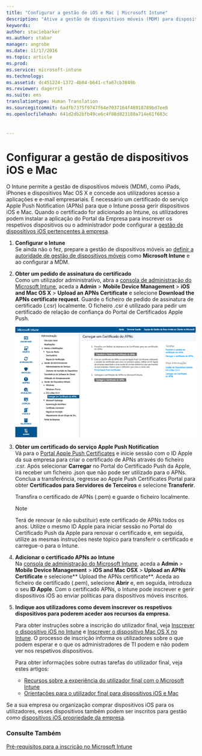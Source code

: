 ```yaml
---
title: "Configurar a gestão de iOS e Mac | Microsoft Intune"
description: "Ative a gestão de dispositivos móveis (MDM) para dispositivos iOS, incluindo iPads e iPhones, bem como dispositivos Mac OS X com o Microsoft Intune."
keywords: 
author: staciebarker
ms.author: stabar
manager: angrobe
ms.date: 11/17/2016
ms.topic: article
ms.prod: 
ms.service: microsoft-intune
ms.technology: 
ms.assetid: dc451224-1372-4b84-b641-cfa67cb3849b
ms.reviewer: dagerrit
ms.suite: ems
translationtype: Human Translation
ms.sourcegitcommit: 6adfb7375f9747f64e7037164f48918789bd7ee0
ms.openlocfilehash: 641d2db2bfb49ce6c4f88d823188a714e61f683c


---
```


# <a name="set-up-ios-and-mac-device-management"></a>Configurar a gestão de dispositivos iOS e Mac
O Intune permite a gestão de dispositivos móveis (MDM), como iPads, iPhones e dispositivos Mac OS X e concede aos utilizadores acesso a aplicações e e-mail empresariais. É necessário um certificado do serviço Apple Push Notification (APNs) para que o Intune possa gerir dispositivos iOS e Mac. Quando o certificado for adicionado ao Intune, os utilizadores podem instalar a aplicação do Portal da Empresa para inscrever os respetivos dispositivos ou o administrador pode configurar a [gestão de dispositivos iOS pertencentes à empresa](enroll-corporate-owned-ios-devices-in-microsoft-intune.md).

1.  **Configurar o Intune**<br>
    Se ainda não o fez, prepare a gestão de dispositivos móveis ao [definir a autoridade de gestão de dispositivos móveis](prerequisites-for-enrollment.md#step-2-set-mdm-authority) como **Microsoft Intune** e ao configurar a MDM.

2.  **Obter um pedido de assinatura do certificado**<br>
    Como um utilizador administrativo, abra a [consola de administração do Microsoft Intune](http://manage.microsoft.com), aceda a **Admin** &gt; **Mobile Device Management** &gt; **iOS and Mac OS X** &gt; **Upload an APNs Certificate** e selecione **Download the APNs certificate request**. Guarde o ficheiro de pedido de assinatura de certificado (.csr) localmente. O ficheiro .csr é utilizado para pedir um certificado de relação de confiança do Portal de Certificados Apple Push.

    ![Caixa de diálogo Carregar certificado do APNs](../media/Intune-iOS-enrollment-with-apns.png)

3.  **Obter um certificado do serviço Apple Push Notification**<br>
    Vá para o [Portal Apple Push Certificates](http://go.microsoft.com/fwlink/?LinkId=269844) e inicie sessão com o ID Apple da sua empresa para criar o certificado de APNs através do ficheiro .csr. Após selecionar **Carregar** no Portal do Certificado Push da Apple, irá receber um ficheiro .json que não pode ser utilizado para o APNs. Conclua a transferência, regresse ao Apple Push Certificates Portal para obter **Certificados para Servidores de Terceiros** e selecione **Transferir**.

    Transfira o certificado de APNs (.pem) e guarde o ficheiro localmente.

    > [!NOTE]
    > Terá de renovar (e não substituir) este certificado de APNs todos os anos. Utilize o mesmo ID Apple para iniciar sessão no Portal do Certificado Push da Apple para renovar o certificado e, em seguida, utilize as mesmas instruções neste tópico para transferir o certificado e carregue-o para o Intune.

4.  **Adicionar o certificado APNs ao Intune**<br>
    Na [consola de administração do Microsoft Intune](http://manage.microsoft.com), aceda a **Admin** &gt; **Mobile Device Management** &gt; **iOS and Mac OSX** &gt; **Upload an APNs Certificate** e selecione** Upload the APNs certificate**. Aceda ao ficheiro de certificado (.pem), selecione **Abrir** e, em seguida, introduza o seu **ID Apple**. Com o certificado APNs, o Intune pode inscrever e gerir dispositivos iOS ao enviar políticas para dispositivos móveis inscritos.

5.  **Indique aos utilizadores como devem inscrever os respetivos dispositivos para poderem aceder aos recursos da empresa.**

    Para obter instruções sobre a inscrição do utilizador final, veja [Inscrever o dispositivo iOS no Intune](../enduser/enroll-your-device-in-intune-ios.md) e [Inscrever o dispositivo Mac OS X no Intune](../enduser/enroll-your-device-in-intune-macos.md). O processo de inscrição informa os utilizadores sobre o que podem esperar e o que os administradores de TI podem e não podem ver nos respetivos dispositivos.

    Para obter informações sobre outras tarefas do utilizador final, veja estes artigos:
    - [Recursos sobre a experiência do utilizador final com o Microsoft Intune](what-to-tell-your-end-users-about-using-microsoft-intune.md)
    - [Orientações para o utilizador final para dispositivos iOS e Mac](../enduser/using-your-ios-or-mac-os-x-device-with-intune.md)

Se a sua empresa ou organização comprar dispositivos iOS para os utilizadores, esses dispositivos também podem ser inscritos para gestão como [dispositivos iOS propriedade da empresa](enroll-corporate-owned-ios-devices-in-microsoft-intune.md).

### <a name="see-also"></a>Consulte Também
[Pré-requisitos para a inscrição no Microsoft Intune](prerequisites-for-enrollment.md)



<!--HONumber=Dec16_HO2-->



